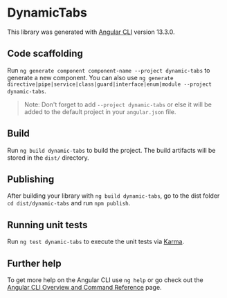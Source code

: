 # DynamicTabs

This library was generated with [Angular CLI](https://github.com/angular/angular-cli) version 13.3.0.

## Code scaffolding

Run `ng generate component component-name --project dynamic-tabs` to generate a new component. You can also use `ng generate directive|pipe|service|class|guard|interface|enum|module --project dynamic-tabs`.
> Note: Don't forget to add `--project dynamic-tabs` or else it will be added to the default project in your `angular.json` file. 

## Build

Run `ng build dynamic-tabs` to build the project. The build artifacts will be stored in the `dist/` directory.

## Publishing

After building your library with `ng build dynamic-tabs`, go to the dist folder `cd dist/dynamic-tabs` and run `npm publish`.

## Running unit tests

Run `ng test dynamic-tabs` to execute the unit tests via [Karma](https://karma-runner.github.io).

## Further help

To get more help on the Angular CLI use `ng help` or go check out the [Angular CLI Overview and Command Reference](https://angular.io/cli) page.
